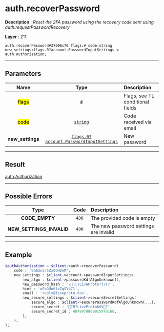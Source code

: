 # auth.recoverPassword

**Description** : *Reset the 2FA password using the recovery code sent using auth\.requestPasswordRecovery*

**Layer** : 211

```tl
auth.recoverPassword#37096c70 flags:# code:string new_settings:flags.0?account.PasswordInputSettings = auth.Authorization;
```

---

## Parameters

| Name | Type | Description |
| :---: | :---: | :--- |
| <mark>flags</mark> | [`#`](type/#) | Flags, see TL conditional fields |
| <mark>code</mark> | [`string`](type/string) | Code received via email |
| **new_settings** | [`flags.0?account.PasswordInputSettings`](type/account.PasswordInputSettings) | New password |

---

## Result

[auth.Authorization](type/auth.Authorization)

---

## Possible Errors

| Type | Code | Description |
| :---: | :---: | :--- |
| **CODE_EMPTY** | `400` | The provided code is empty |
| **NEW_SETTINGS_INVALID** | `400` | The new password settings are invalid |

---

## Example

```php
$authAuthorization = $client->auth->recoverPassword(
	code : 'Ea63nzr5ZxQOH2eM',
	new_settings : $client->account->passwordInputSettings(
		new_algo : $client->passwordKdfAlgoUnknown(),
		new_password_hash : '??LiveProto?}?T?',
		hint : 'uFoOUn6lcZqSYp71',
		email : 'reply@liveproto.dev',
		new_secure_settings : $client->secureSecretSettings(
			secure_algo : $client->securePasswordKdfAlgoUnknown(...),
			secure_secret : '?Ŕ?LiveProtoKdV?',
			secure_secret_id : 4849978868915970168,
		),
	),
);
```